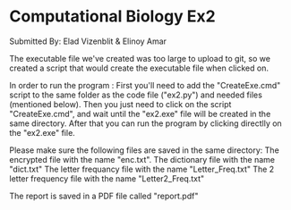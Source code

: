 # Computational Biology Ex2

Submitted By:
Elad Vizenblit & Elinoy Amar

The executable file we've created was too large to upload to git, so we created a script that would create the executable file when clicked on.

In order to run the program :
First you'll need to add the "CreateExe.cmd" script to the same folder as the code file ("ex2.py") and needed files (mentioned below).
Then you just need to click on the script "CreateExe.cmd", and wait until the "ex2.exe" file will be created in the same directory.
After that you can run the program by clicking directlly on the "ex2.exe" file.


Please make sure the following files are saved in the same directory:
The encrypted file with the name "enc.txt".
The dictionary file with the name "dict.txt"
The letter frequancy file with the name "Letter_Freq.txt"
The 2 letter frequency file with the name "Letter2_Freq.txt"

The report is saved in a PDF file called "report.pdf"
